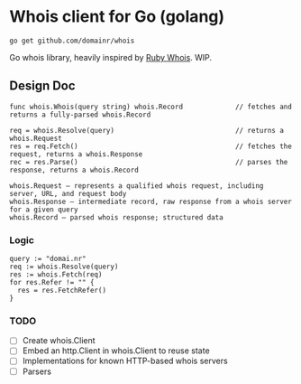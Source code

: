 # Whois client for Go (golang)

`go get github.com/domainr/whois`

Go whois library, heavily inspired by [Ruby Whois](https://github.com/weppos/whois). WIP.

## Design Doc

```
func whois.Whois(query string) whois.Record             // fetches and returns a fully-parsed whois.Record

req = whois.Resolve(query)                              // returns a whois.Request
res = req.Fetch()                                       // fetches the request, returns a whois.Response
rec = res.Parse()                                       // parses the response, returns a whois.Record

whois.Request — represents a qualified whois request, including server, URL, and request body
whois.Response — intermediate record, raw response from a whois server for a given query
whois.Record — parsed whois response; structured data
```

### Logic

```
query := "domai.nr"
req := whois.Resolve(query)
res := whois.Fetch(req)
for res.Refer != "" {
  res = res.FetchRefer()
}
```

### TODO

- [ ] Create whois.Client
- [ ] Embed an http.Client in whois.Client to reuse state
- [ ] Implementations for known HTTP-based whois servers
- [ ] Parsers
